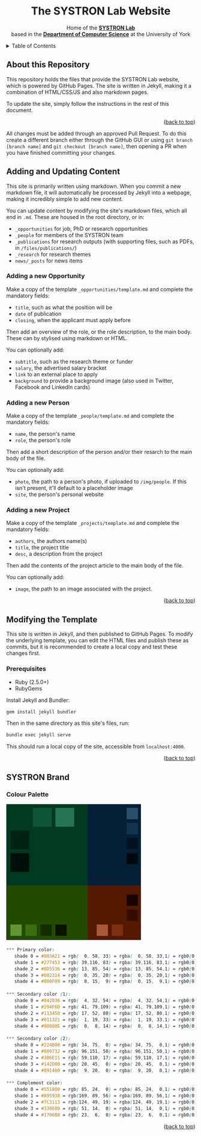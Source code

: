 <a name="readme-top"></a>

<!-- PROJECT DETAILS -->
<div align="center">

  <h1 align="center">The SYSTRON Lab Website</h1>

  <p align="center">
    Home of the <a href="https://systronlab.github.io"><strong>SYSTRON Lab</strong></a>
    <br />
    based in the <a href="https://www.cs.york.ac.uk/"><strong>Department of Computer Science</strong></a> at the University of York
  </p>
</div>



<!-- TABLE OF CONTENTS -->
<details>
  <summary>Table of Contents</summary>
  <ol>
    <li>
      <a href="#about-this-repository">About this Repository</a>
    </li>
    <li>
      <a href="#adding-and-updating-content">Adding and Updating Content</a>
      <ul>
        <li><a href="#adding-a-new-opportunity">Adding a new Opportunity</a></li>
        <li><a href="#adding-a-new-person">Adding a new Person</a></li>
      </ul>
    </li>
    <li>
      <a href="#modifying-the-template">Modifying the Template</a>
      <ul>
        <li><a href="#prerequisites">Prerequisites</a></li>
      </ul>
    </li>
    <li>
      <a href="#systron-brand">SYSTRON Brand</a>
    </li>
  </ol>
</details>



<!-- ABOUT THIS REPOSITORY -->
## About this Repository

This repository holds the files that provide the SYSTRON Lab website, which is powered by GitHub Pages. The site is written in Jekyll, making it a combination of HTML/CSS/JS and also markdown pages.

To update the site, simply follow the instructions in the rest of this document.

<p align="right">(<a href="#readme-top">back to top</a>)</p>



<!-- ADDING AND UPDATING CONTENT -->
All changes must be added through an approved Pull Request. To do this create a different branch either through the GitHub GUI or using `git branch [branch name]` and `git checkout [branch name]`, then opening a PR when you have finished committing your changes.

## Adding and Updating Content

This site is primarily written using markdown. When you commit a new markdown file, it will automatically be processed by Jekyll into a webpage, making it incredibly simple to add new content.

You can update content by modifying the site's markdown files, which all end in `.md`. These are housed in the root directory, or in:

- `_opportunities` for job, PhD or research opportunities
- `_people` for members of the SYSTRON team
- `_publications` for research outputs (with supporting files, such as PDFs, in `/files/publications/`)
- `_research` for research themes
- `news/_posts` for news items

### Adding a new Opportunity

Make a copy of the template `_opportunities/template.md` and complete the mandatory fields:

- `title`, such as what the position will be
- `date` of publication
- `closing`, when the applicant must apply before

Then add an overview of the role, or the role description, to the main body. These can by stylised using markdown or HTML.

You can optionally add:

- `subtitle`, such as the research theme or funder
- `salary`, the advertised salary bracket
- `link` to an external place to apply
- `background` to provide a background image (also used in Twitter, Facebook and LinkedIn cards)

### Adding a new Person

Make a copy of the template `_people/template.md` and complete the mandatory fields:

- `name`, the person's name
- `role`, the person's role

Then add a short description of the person and/or their resarch to the main body of the file.

You can optionally add:

- `photo`, the path to a person's photo, if uploaded to `/img/people`. If this isn't present, it'll default to a placeholder image
- `site`, the person's personal website


### Adding a new Project

Make a copy of the template `_projects/template.md` and complete the mandatory fields:
 - `authors`, the authors name(s)
 - `title`, the project title
 - `desc`, a description from the project

 Then add the contents of the project article to the main body of the file.

You can optionally add:
 - `image`, the path to an image associated with the project.

<p align="right">(<a href="#readme-top">back to top</a>)</p>

<!-- MODIFYING THE TEMPLATE -->
## Modifying the Template

This site is written in Jekyll, and then published to GitHub Pages. To modify the underlying template, you can edit the HTML files and publish these as commits, but it is recommended to create a local copy and test these changes first.

### Prerequisites

- Ruby (2.5.0+)
- RubyGems

Install Jekyll and Bundler:

```bash
gem install jekyll bundler
```

Then in the same directory as this site's files, run:

```bash
bundle exec jekyll serve
```

This should run a local copy of the site, accessible from `localhost:4000`.

<p align="right">(<a href="#readme-top">back to top</a>)</p>

<!-- SYSTRON BRAND -->
## SYSTRON Brand

### Colour Palette

![SYSTRON Colour Palette](img/colours.png)

```css
*** Primary color:
   shade 0 = #003A21 = rgb(  0, 58, 33) = rgba(  0, 58, 33,1) = rgb0(0,0.227,0.129)
   shade 1 = #277453 = rgb( 39,116, 83) = rgba( 39,116, 83,1) = rgb0(0.153,0.455,0.325)
   shade 2 = #0D5536 = rgb( 13, 85, 54) = rgba( 13, 85, 54,1) = rgb0(0.051,0.333,0.212)
   shade 3 = #002314 = rgb(  0, 35, 20) = rgba(  0, 35, 20,1) = rgb0(0,0.137,0.078)
   shade 4 = #000F09 = rgb(  0, 15,  9) = rgba(  0, 15,  9,1) = rgb0(0,0.059,0.035)

*** Secondary color (1):
   shade 0 = #042036 = rgb(  4, 32, 54) = rgba(  4, 32, 54,1) = rgb0(0.016,0.125,0.212)
   shade 1 = #294F6D = rgb( 41, 79,109) = rgba( 41, 79,109,1) = rgb0(0.161,0.31,0.427)
   shade 2 = #113450 = rgb( 17, 52, 80) = rgba( 17, 52, 80,1) = rgb0(0.067,0.204,0.314)
   shade 3 = #011321 = rgb(  1, 19, 33) = rgba(  1, 19, 33,1) = rgb0(0.004,0.075,0.129)
   shade 4 = #00080E = rgb(  0,  8, 14) = rgba(  0,  8, 14,1) = rgb0(0,0.031,0.055)

*** Secondary color (2):
   shade 0 = #224B00 = rgb( 34, 75,  0) = rgba( 34, 75,  0,1) = rgb0(0.133,0.294,0)
   shade 1 = #609732 = rgb( 96,151, 50) = rgba( 96,151, 50,1) = rgb0(0.376,0.592,0.196)
   shade 2 = #3B6E11 = rgb( 59,110, 17) = rgba( 59,110, 17,1) = rgb0(0.231,0.431,0.067)
   shade 3 = #142D00 = rgb( 20, 45,  0) = rgba( 20, 45,  0,1) = rgb0(0.078,0.176,0)
   shade 4 = #091400 = rgb(  9, 20,  0) = rgba(  9, 20,  0,1) = rgb0(0.035,0.078,0)

*** Complement color:
   shade 0 = #551800 = rgb( 85, 24,  0) = rgba( 85, 24,  0,1) = rgb0(0.333,0.094,0)
   shade 1 = #A95938 = rgb(169, 89, 56) = rgba(169, 89, 56,1) = rgb0(0.663,0.349,0.22)
   shade 2 = #7C3113 = rgb(124, 49, 19) = rgba(124, 49, 19,1) = rgb0(0.486,0.192,0.075)
   shade 3 = #330E00 = rgb( 51, 14,  0) = rgba( 51, 14,  0,1) = rgb0(0.2,0.055,0)
   shade 4 = #170600 = rgb( 23,  6,  0) = rgba( 23,  6,  0,1) = rgb0(0.09,0.024,0)
```

<p align="right">(<a href="#readme-top">back to top</a>)</p>
